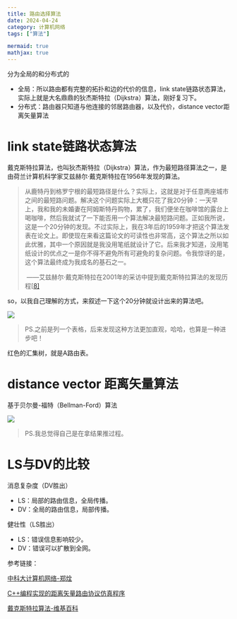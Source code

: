 ```yaml
---
title: 路由选择算法
date: 2024-04-24
category: 计算机网络
tags: ["算法"]

mermaid: true
mathjax: true
---
```

分为全局的和分布式的

- 全局：所以路由都有完整的拓扑和边的代价的信息，link state链路状态算法，实际上就是大名鼎鼎的狄杰斯特拉（Dijkstra）算法，刚好复习下。
- 分布式：路由器只知道与他连接的邻居路由器，以及代价，distance vector距离矢量算法

# link state链路状态算法

戴克斯特拉算法，也叫狄杰斯特拉（Dijkstra）算法，作为最短路径算法之一，是由荷兰计算机科学家艾兹赫尔·戴克斯特拉在1956年发现的算法。

> 从鹿特丹到格罗宁根的最短路径是什么？实际上，这就是对于任意两座城市之间的最短路问题。解决这个问题实际上大概只花了我20分钟：一天早上，我和我的未婚妻在阿姆斯特丹购物，累了，我们便坐在咖啡馆的露台上喝咖啡，然后我就试了一下能否用一个算法解决最短路问题。正如我所说，这是一个20分钟的发现。不过实际上，我在3年后的1959年才把这个算法发表在论文上。即使现在来看这篇论文的可读性也非常高，这个算法之所以如此优雅，其中一个原因就是我没用笔纸就设计了它。后来我才知道，没用笔纸设计的优点之一是你不得不避免所有可避免的复杂问题。令我惊讶的是，这个算法最终成为我成名的基石之一。
>
> ​				——艾兹赫尔·戴克斯特拉在2001年的采访中提到戴克斯特拉算法的发现历程[[8\]](https://zh.wikipedia.org/wiki/戴克斯特拉算法#cite_note-Dijkstra_Interview-8)

so，以我自己理解的方式，来叙述一下这个20分钟就设计出来的算法吧。

<img src="/bolgPicture/routeAlgorithm/狄杰斯特拉.drawio.png"  />

> PS.之前是列一个表格，后来发现这种方法更加直观，哈哈，也算是一种进步吧！

红色的汇集树，就是A路由表。

# distance vector  距离矢量算法

基于贝尔曼-福特（Bellman-Ford）算法

<img src="/bolgPicture/routeAlgorithm/Bellman-1.drawio.svg"  />

> PS.我总觉得自己是在拿结果推过程。

# LS与DV的比较

消息复杂度（DV胜出）

- LS：局部的路由信息，全局传播。
- DV：全局的路由信息，局部传播。

健壮性（LS胜出）

- LS：错误信息影响较少。
- DV：错误可以扩散到全网。

参考链接：

[中科大计算机网络-郑烇](https://www.bilibili.com/video/BV1JV411t7ow?p=35&spm_id_from=pageDriver&vd_source=96a005ab11c1660d0721704a35c7ada5)

[C++编程实现的距离矢量路由协议仿真程序](https://www.packetmania.net/2020/11/25/CC-simulate-DV-routing/)

[戴克斯特拉算法-维基百科](https://zh.wikipedia.org/wiki/%E6%88%B4%E5%85%8B%E6%96%AF%E7%89%B9%E6%8B%89%E7%AE%97%E6%B3%95)
